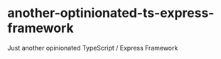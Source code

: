 # another-optinionated-ts-express-framework
Just another opinionated TypeScript / Express Framework
